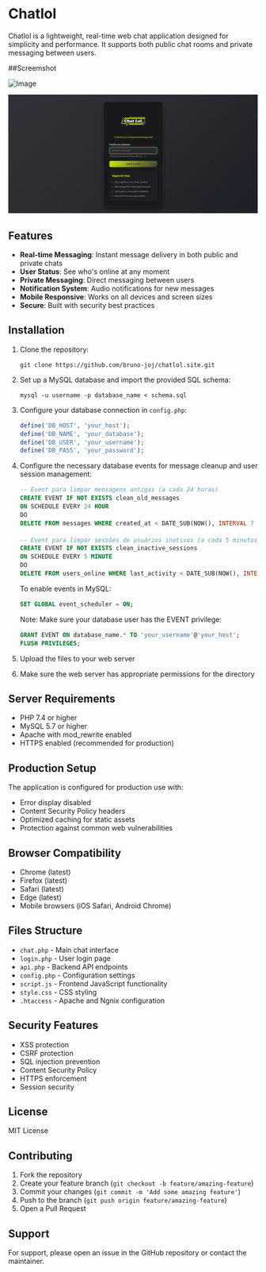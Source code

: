 # Chatlol

Chatlol is a lightweight, real-time web chat application designed for simplicity and performance. It supports both public chat rooms and private messaging between users.

##Screemshot

![Image](https://github.com/user-attachments/assets/a5f61196-604b-4e6e-b050-d06133617deb)

<img src="https://github.com/bruno-joj/chatlol-site/blob/c7d5a9f292b8690a054ed570e9e0281ddf1dc314/Print%20login%20page.png"/>

## Features

- **Real-time Messaging**: Instant message delivery in both public and private chats
- **User Status**: See who's online at any moment
- **Private Messaging**: Direct messaging between users
- **Notification System**: Audio notifications for new messages
- **Mobile Responsive**: Works on all devices and screen sizes
- **Secure**: Built with security best practices

## Installation

1. Clone the repository:
   ```
   git clone https://github.com/bruno-joj/chatlol.site.git
   ```

2. Set up a MySQL database and import the provided SQL schema:
   ```
   mysql -u username -p database_name < schema.sql
   ```

3. Configure your database connection in `config.php`:
   ```php
   define('DB_HOST', 'your_host');
   define('DB_NAME', 'your_database');
   define('DB_USER', 'your_username');
   define('DB_PASS', 'your_password');
   ```

4. Configure the necessary database events for message cleanup and user session management:
   ```sql
   -- Event para limpar mensagens antigas (a cada 24 horas)
   CREATE EVENT IF NOT EXISTS clean_old_messages
   ON SCHEDULE EVERY 24 HOUR
   DO
   DELETE FROM messages WHERE created_at < DATE_SUB(NOW(), INTERVAL 7 DAY);
   
   -- Event para limpar sessões de usuários inativos (a cada 5 minutos)
   CREATE EVENT IF NOT EXISTS clean_inactive_sessions
   ON SCHEDULE EVERY 5 MINUTE
   DO
   DELETE FROM users_online WHERE last_activity < DATE_SUB(NOW(), INTERVAL 10 MINUTE);
   ```
   
   To enable events in MySQL:
   ```sql
   SET GLOBAL event_scheduler = ON;
   ```
   
   Note: Make sure your database user has the EVENT privilege:
   ```sql
   GRANT EVENT ON database_name.* TO 'your_username'@'your_host';
   FLUSH PRIVILEGES;
   ```

5. Upload the files to your web server

6. Make sure the web server has appropriate permissions for the directory

## Server Requirements

- PHP 7.4 or higher
- MySQL 5.7 or higher
- Apache with mod_rewrite enabled
- HTTPS enabled (recommended for production)

## Production Setup

The application is configured for production use with:

- Error display disabled
- Content Security Policy headers
- Optimized caching for static assets
- Protection against common web vulnerabilities

## Browser Compatibility

- Chrome (latest)
- Firefox (latest)
- Safari (latest)
- Edge (latest)
- Mobile browsers (iOS Safari, Android Chrome)

## Files Structure

- `chat.php` - Main chat interface
- `login.php` - User login page
- `api.php` - Backend API endpoints
- `config.php` - Configuration settings
- `script.js` - Frontend JavaScript functionality
- `style.css` - CSS styling
- `.htaccess` - Apache and Ngnix configuration

## Security Features

- XSS protection
- CSRF protection
- SQL injection prevention
- Content Security Policy
- HTTPS enforcement
- Session security

## License

MIT License

## Contributing

1. Fork the repository
2. Create your feature branch (`git checkout -b feature/amazing-feature`)
3. Commit your changes (`git commit -m 'Add some amazing feature'`)
4. Push to the branch (`git push origin feature/amazing-feature`)
5. Open a Pull Request

## Support

For support, please open an issue in the GitHub repository or contact the maintainer.
